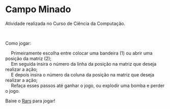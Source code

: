 <html>
<head>
  <h1>Campo Minado</h1>
</head>
<body>
  <p>Atividade realizada no Curso de Ciência da Computação.</p> <br>
  <p>Como jogar:</p>
  <p>&emsp; Primeiramente escolha entre colocar uma bandeira (1) ou abrir uma posição da matriz (2); <br>
     &emsp; Em seguida insira o número da linha da posição na matriz que deseja realizar a ação; <br>
     &emsp; E depois insira o número da coluna da posição na matriz que deseja realizar a ação; <br>
     &emsp; Refaça esses passos até ganhar o jogo, ou explodir uma bomba e perder o jogo.</p> 
<p>Baixe o <a href="https://github.com/TheThirdOne/rars">Rars</a> para jogar!</p>
</body>
</html>
